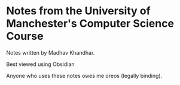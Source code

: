 # Notes from the University of Manchester's Computer Science Course

Notes written by Madhav Khandhar.

Best viewed using Obsidian

Anyone who uses these notes owes me oreos (legally binding).